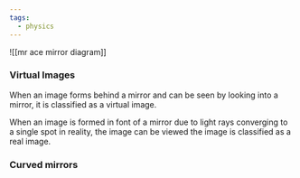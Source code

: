 ```yaml
---
tags:
  - physics
---
```

![[mr ace mirror diagram]]
### Virtual Images
When an image forms behind a mirror and can be seen by looking into a mirror, it is classified as a virtual image. 

When an image is formed in font of a mirror due to light rays converging to a single spot in reality, the image can be viewed the image is classified as a real image.  

### Curved mirrors 

